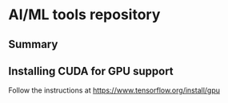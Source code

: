 AI/ML tools repository
=======================

Summary
-------



Installing CUDA for GPU support
-------

Follow the instructions at https://www.tensorflow.org/install/gpu

